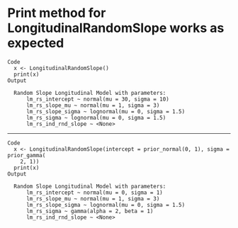 # Print method for LongitudinalRandomSlope works as expected

    Code
      x <- LongitudinalRandomSlope()
      print(x)
    Output
      
      Random Slope Longitudinal Model with parameters:
          lm_rs_intercept ~ normal(mu = 30, sigma = 10)
          lm_rs_slope_mu ~ normal(mu = 1, sigma = 3)
          lm_rs_slope_sigma ~ lognormal(mu = 0, sigma = 1.5)
          lm_rs_sigma ~ lognormal(mu = 0, sigma = 1.5)
          lm_rs_ind_rnd_slope ~ <None>
      

---

    Code
      x <- LongitudinalRandomSlope(intercept = prior_normal(0, 1), sigma = prior_gamma(
        2, 1))
      print(x)
    Output
      
      Random Slope Longitudinal Model with parameters:
          lm_rs_intercept ~ normal(mu = 0, sigma = 1)
          lm_rs_slope_mu ~ normal(mu = 1, sigma = 3)
          lm_rs_slope_sigma ~ lognormal(mu = 0, sigma = 1.5)
          lm_rs_sigma ~ gamma(alpha = 2, beta = 1)
          lm_rs_ind_rnd_slope ~ <None>
      

